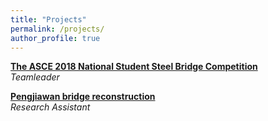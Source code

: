 ```yaml
---
title: "Projects"
permalink: /projects/
author_profile: true
---
```


<b>[The ASCE 2018 National Student Steel Bridge Competition](http://goatman1.com/projects/ASCE_2018)</b> <br>
<i>Teamleader</i>

<b>[Pengjiawan bridge reconstruction](http://goatman1.com/projects/pengjiawan)</b> <br>
<i>Research Assistant</i>